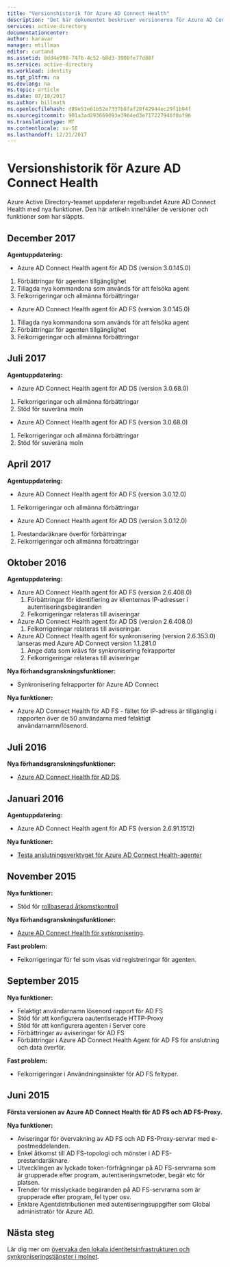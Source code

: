 ```yaml
---
title: "Versionshistorik för Azure AD Connect Health"
description: "Det här dokumentet beskriver versionerna för Azure AD Connect Health och vad som har inkluderats i de versionerna."
services: active-directory
documentationcenter: 
author: karavar
manager: mtillman
editor: curtand
ms.assetid: 8dd4e998-747b-4c52-b8d3-3900fe77d88f
ms.service: active-directory
ms.workload: identity
ms.tgt_pltfrm: na
ms.devlang: na
ms.topic: article
ms.date: 07/18/2017
ms.author: billmath
ms.openlocfilehash: d89e51e61b52e7337b8faf28f42944ec29f1b94f
ms.sourcegitcommit: 901a3ad293669093e3964ed3e717227946f0af96
ms.translationtype: MT
ms.contentlocale: sv-SE
ms.lasthandoff: 12/21/2017
---
```

# <a name="azure-ad-connect-health-version-release-history"></a>Versionshistorik för Azure AD Connect Health
Azure Active Directory-teamet uppdaterar regelbundet Azure AD Connect Health med nya funktioner. Den här artikeln innehåller de versioner och funktioner som har släppts.

## <a name="december-2017"></a>December 2017
**Agentuppdatering:**

*   Azure AD Connect Health agent för AD DS (version 3.0.145.0)
  1. Förbättringar för agenten tillgänglighet 
  2. Tillagda nya kommandona som används för att felsöka agent
  3. Felkorrigeringar och allmänna förbättringar
*   Azure AD Connect Health agent för AD FS (version 3.0.145.0)
  1. Tillagda nya kommandona som används för att felsöka agent
  2. Förbättringar för agenten tillgänglighet 
  3. Felkorrigeringar och allmänna förbättringar

## <a name="july-2017"></a>Juli 2017
**Agentuppdatering:**

*   Azure AD Connect Health agent för AD DS (version 3.0.68.0)
  1. Felkorrigeringar och allmänna förbättringar
  2. Stöd för suveräna moln
*   Azure AD Connect Health agent för AD FS (version 3.0.68.0)
  1. Felkorrigeringar och allmänna förbättringar
  2. Stöd för suveräna moln

## <a name="april-2017"></a>April 2017      
**Agentuppdatering:**

*   Azure AD Connect Health agent för AD FS (version 3.0.12.0)
  1. Felkorrigeringar och allmänna förbättringar
*   Azure AD Connect Health agent för AD DS (version 3.0.12.0)
  1. Prestandaräknare överför förbättringar
  2. Felkorrigeringar och allmänna förbättringar

## <a name="october-2016"></a>Oktober 2016
**Agentuppdatering:**

* Azure AD Connect Health agent för AD FS \(version 2.6.408.0\)
  1. Förbättringar för identifiering av klienternas IP-adresser i autentiseringsbegäranden
  2. Felkorrigeringar relateras till aviseringar
* Azure AD Connect Health agent för AD DS (version 2.6.408.0)
  1. Felkorrigeringar relateras till aviseringar.
* Azure AD Connect Health agent för synkronisering (version 2.6.353.0) lanseras med Azure AD Connect version 1.1.281.0
  1. Ange data som krävs för synkronisering felrapporter
  2. Felkorrigeringar relateras till aviseringar

**Nya förhandsgranskningsfunktioner:**

* Synkronisering felrapporter för Azure AD Connect

**Nya funktioner:**

* Azure AD Connect Health för AD FS - fältet för IP-adress är tillgänglig i rapporten över de 50 användarna med felaktigt användarnamn/lösenord.

## <a name="july-2016"></a>Juli 2016
**Nya förhandsgranskningsfunktioner:**

* [Azure AD Connect Health för AD DS](active-directory-aadconnect-health-adds.md).

## <a name="january-2016"></a>Januari 2016
**Agentuppdatering:**

* Azure AD Connect Health agent för AD FS (version 2.6.91.1512)

**Nya funktioner:**

* [Testa anslutningsverktyget för Azure AD Connect Health-agenter](active-directory-aadconnect-health-agent-install.md#test-connectivity-to-azure-ad-connect-health-service)

## <a name="november-2015"></a>November 2015
**Nya funktioner:**

* Stöd för [rollbaserad åtkomstkontroll](active-directory-aadconnect-health-operations.md#manage-access-with-role-based-access-control)

**Nya förhandsgranskningsfunktioner:**

* [Azure AD Connect Health för synkronisering](active-directory-aadconnect-health-sync.md).

**Fast problem:**

* Felkorrigeringar för fel som visas vid registreringar för agenten.

## <a name="september-2015"></a>September 2015
**Nya funktioner:**

* Felaktigt användarnamn lösenord rapport för AD FS
* Stöd för att konfigurera oautentiserade HTTP-Proxy
* Stöd för att konfigurera agenten i Server core
* Förbättringar av aviseringar för AD FS
* Förbättringar i Azure AD Connect Health Agent för AD FS för anslutning och data överför.

**Fast problem:**

* Felkorrigeringar i Användningsinsikter för AD FS feltyper.

## <a name="june-2015"></a>Juni 2015
**Första versionen av Azure AD Connect Health för AD FS och AD FS-Proxy.**

**Nya funktioner:**

* Aviseringar för övervakning av AD FS och AD FS-Proxy-servrar med e-postmeddelanden.
* Enkel åtkomst till AD FS-topologi och mönster i AD FS-prestandaräknare.
* Utvecklingen av lyckade token-förfrågningar på AD FS-servrarna som är grupperade efter program, autentiseringsmetoder, begär etc för platsen.
* Trender för misslyckade begäranden på AD FS-servrarna som är grupperade efter program, fel typer osv.
* Enklare Agentdistributionen med autentiseringsuppgifter som Global administratör för Azure AD.  

## <a name="next-steps"></a>Nästa steg
Lär dig mer om [övervaka den lokala identitetsinfrastrukturen och synkroniseringstjänster i molnet](active-directory-aadconnect-health.md).


